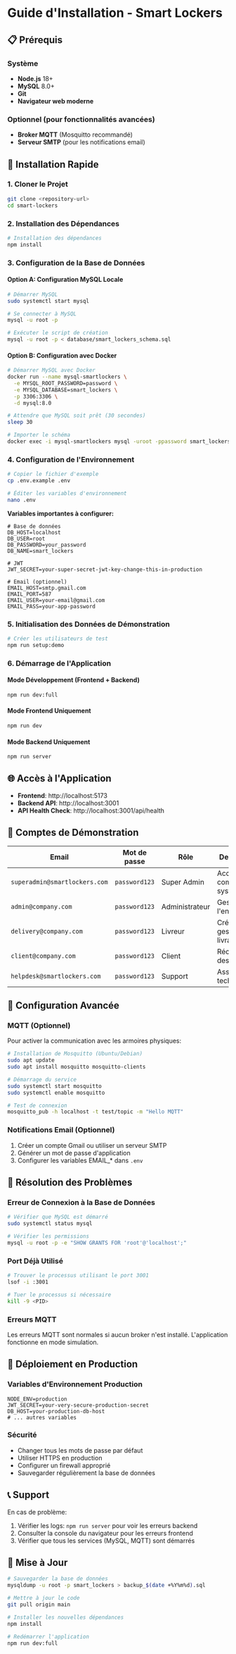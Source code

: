 # Guide d'Installation - Smart Lockers

## 📋 Prérequis

### Système
- **Node.js** 18+ 
- **MySQL** 8.0+
- **Git**
- **Navigateur web moderne**

### Optionnel (pour fonctionnalités avancées)
- **Broker MQTT** (Mosquitto recommandé)
- **Serveur SMTP** (pour les notifications email)

## 🚀 Installation Rapide

### 1. Cloner le Projet
```bash
git clone <repository-url>
cd smart-lockers
```

### 2. Installation des Dépendances
```bash
# Installation des dépendances
npm install
```

### 3. Configuration de la Base de Données

#### Option A: Configuration MySQL Locale
```bash
# Démarrer MySQL
sudo systemctl start mysql

# Se connecter à MySQL
mysql -u root -p

# Exécuter le script de création
mysql -u root -p < database/smart_lockers_schema.sql
```

#### Option B: Configuration avec Docker
```bash
# Démarrer MySQL avec Docker
docker run --name mysql-smartlockers \
  -e MYSQL_ROOT_PASSWORD=password \
  -e MYSQL_DATABASE=smart_lockers \
  -p 3306:3306 \
  -d mysql:8.0

# Attendre que MySQL soit prêt (30 secondes)
sleep 30

# Importer le schéma
docker exec -i mysql-smartlockers mysql -uroot -ppassword smart_lockers < database/smart_lockers_schema.sql
```

### 4. Configuration de l'Environnement
```bash
# Copier le fichier d'exemple
cp .env.example .env

# Éditer les variables d'environnement
nano .env
```

**Variables importantes à configurer:**
```env
# Base de données
DB_HOST=localhost
DB_USER=root
DB_PASSWORD=your_password
DB_NAME=smart_lockers

# JWT
JWT_SECRET=your-super-secret-jwt-key-change-this-in-production

# Email (optionnel)
EMAIL_HOST=smtp.gmail.com
EMAIL_PORT=587
EMAIL_USER=your-email@gmail.com
EMAIL_PASS=your-app-password
```

### 5. Initialisation des Données de Démonstration
```bash
# Créer les utilisateurs de test
npm run setup:demo
```

### 6. Démarrage de l'Application

#### Mode Développement (Frontend + Backend)
```bash
npm run dev:full
```

#### Mode Frontend Uniquement
```bash
npm run dev
```

#### Mode Backend Uniquement
```bash
npm run server
```

## 🌐 Accès à l'Application

- **Frontend**: http://localhost:5173
- **Backend API**: http://localhost:3001
- **API Health Check**: http://localhost:3001/api/health

## 👥 Comptes de Démonstration

| Email | Mot de passe | Rôle | Description |
|-------|--------------|------|-------------|
| `superadmin@smartlockers.com` | `password123` | Super Admin | Accès complet au système |
| `admin@company.com` | `password123` | Administrateur | Gestion de l'entreprise |
| `delivery@company.com` | `password123` | Livreur | Création et gestion des livraisons |
| `client@company.com` | `password123` | Client | Récupération des colis |
| `helpdesk@smartlockers.com` | `password123` | Support | Assistance technique |

## 🔧 Configuration Avancée

### MQTT (Optionnel)
Pour activer la communication avec les armoires physiques:

```bash
# Installation de Mosquitto (Ubuntu/Debian)
sudo apt update
sudo apt install mosquitto mosquitto-clients

# Démarrage du service
sudo systemctl start mosquitto
sudo systemctl enable mosquitto

# Test de connexion
mosquitto_pub -h localhost -t test/topic -m "Hello MQTT"
```

### Notifications Email (Optionnel)
1. Créer un compte Gmail ou utiliser un serveur SMTP
2. Générer un mot de passe d'application
3. Configurer les variables EMAIL_* dans `.env`

## 🐛 Résolution des Problèmes

### Erreur de Connexion à la Base de Données
```bash
# Vérifier que MySQL est démarré
sudo systemctl status mysql

# Vérifier les permissions
mysql -u root -p -e "SHOW GRANTS FOR 'root'@'localhost';"
```

### Port Déjà Utilisé
```bash
# Trouver le processus utilisant le port 3001
lsof -i :3001

# Tuer le processus si nécessaire
kill -9 <PID>
```

### Erreurs MQTT
Les erreurs MQTT sont normales si aucun broker n'est installé. L'application fonctionne en mode simulation.

## 📱 Déploiement en Production

### Variables d'Environnement Production
```env
NODE_ENV=production
JWT_SECRET=your-very-secure-production-secret
DB_HOST=your-production-db-host
# ... autres variables
```

### Sécurité
- Changer tous les mots de passe par défaut
- Utiliser HTTPS en production
- Configurer un firewall approprié
- Sauvegarder régulièrement la base de données

## 📞 Support

En cas de problème:
1. Vérifier les logs: `npm run server` pour voir les erreurs backend
2. Consulter la console du navigateur pour les erreurs frontend
3. Vérifier que tous les services (MySQL, MQTT) sont démarrés

## 🔄 Mise à Jour

```bash
# Sauvegarder la base de données
mysqldump -u root -p smart_lockers > backup_$(date +%Y%m%d).sql

# Mettre à jour le code
git pull origin main

# Installer les nouvelles dépendances
npm install

# Redémarrer l'application
npm run dev:full
```